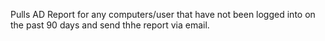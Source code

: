 Pulls AD Report for any computers/user that have not been logged into on the past 90 days and send thhe report via email.
